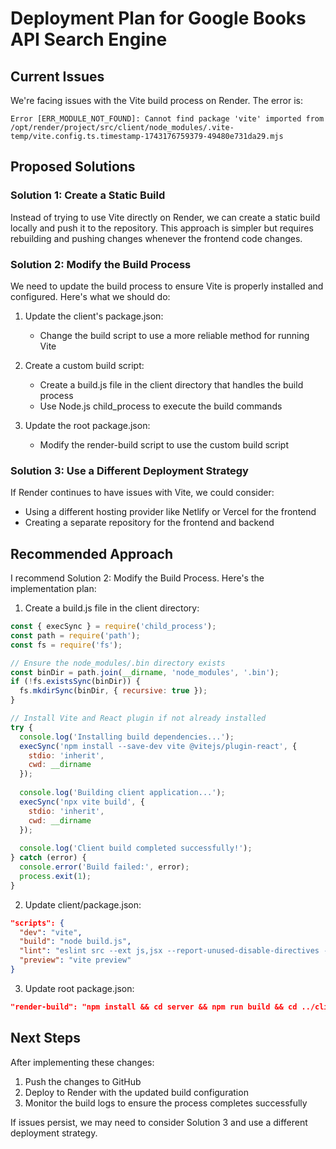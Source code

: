 # Deployment Plan for Google Books API Search Engine

## Current Issues

We're facing issues with the Vite build process on Render. The error is:

```
Error [ERR_MODULE_NOT_FOUND]: Cannot find package 'vite' imported from /opt/render/project/src/client/node_modules/.vite-temp/vite.config.ts.timestamp-1743176759379-49480e731da29.mjs
```

## Proposed Solutions

### Solution 1: Create a Static Build

Instead of trying to use Vite directly on Render, we can create a static build locally and push it to the repository. This approach is simpler but requires rebuilding and pushing changes whenever the frontend code changes.

### Solution 2: Modify the Build Process

We need to update the build process to ensure Vite is properly installed and configured. Here's what we should do:

1. Update the client's package.json:
   - Change the build script to use a more reliable method for running Vite

2. Create a custom build script:
   - Create a build.js file in the client directory that handles the build process
   - Use Node.js child_process to execute the build commands

3. Update the root package.json:
   - Modify the render-build script to use the custom build script

### Solution 3: Use a Different Deployment Strategy

If Render continues to have issues with Vite, we could consider:
- Using a different hosting provider like Netlify or Vercel for the frontend
- Creating a separate repository for the frontend and backend

## Recommended Approach

I recommend Solution 2: Modify the Build Process. Here's the implementation plan:

1. Create a build.js file in the client directory:
```javascript
const { execSync } = require('child_process');
const path = require('path');
const fs = require('fs');

// Ensure the node_modules/.bin directory exists
const binDir = path.join(__dirname, 'node_modules', '.bin');
if (!fs.existsSync(binDir)) {
  fs.mkdirSync(binDir, { recursive: true });
}

// Install Vite and React plugin if not already installed
try {
  console.log('Installing build dependencies...');
  execSync('npm install --save-dev vite @vitejs/plugin-react', { 
    stdio: 'inherit',
    cwd: __dirname
  });
  
  console.log('Building client application...');
  execSync('npx vite build', { 
    stdio: 'inherit',
    cwd: __dirname
  });
  
  console.log('Client build completed successfully!');
} catch (error) {
  console.error('Build failed:', error);
  process.exit(1);
}
```

2. Update client/package.json:
```json
"scripts": {
  "dev": "vite",
  "build": "node build.js",
  "lint": "eslint src --ext js,jsx --report-unused-disable-directives --max-warnings 0",
  "preview": "vite preview"
}
```

3. Update root package.json:
```json
"render-build": "npm install && cd server && npm run build && cd ../client && npm install && npm run build"
```

## Next Steps

After implementing these changes:
1. Push the changes to GitHub
2. Deploy to Render with the updated build configuration
3. Monitor the build logs to ensure the process completes successfully

If issues persist, we may need to consider Solution 3 and use a different deployment strategy.